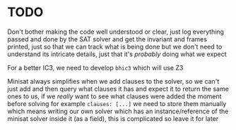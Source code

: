 # TODO

Don't bother making the code well understood or clear, just log everything passed and done by 
the SAT solver and get the invariant and frames printed, just so that we can track what is being 
done but we don't need to understand its intricate details, just that it's _probably_ doing what 
we expect

For a better IC3, we need to develop `bhic3` which will use Z3

Minisat always simplifies when we add clauses to the solver, so we can't just add and then query 
what clauses it has and expect it to return the same ones to us, if we _really_ want to see what 
clauses were added the moment before solving for example `clauses: [...]` we need to store them 
manually which means writing our own solver which has an instance/reference of the minisat 
solver inside it (as a field), this is complicated so leave it for later